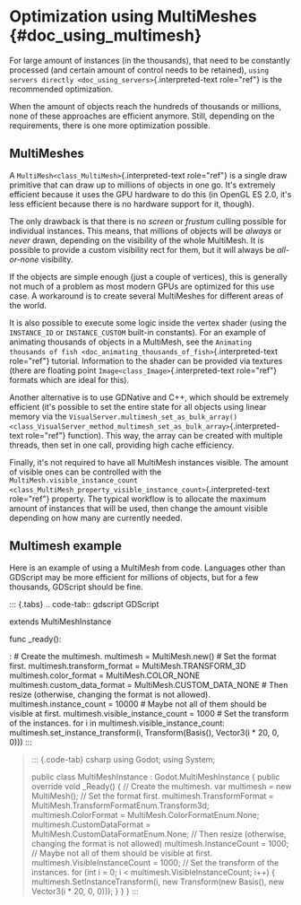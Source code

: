 Optimization using MultiMeshes {#doc_using_multimesh}
==============================

For large amount of instances (in the thousands), that need to be
constantly processed (and certain amount of control needs to be
retained),
`using servers directly <doc_using_servers>`{.interpreted-text
role="ref"} is the recommended optimization.

When the amount of objects reach the hundreds of thousands or millions,
none of these approaches are efficient anymore. Still, depending on the
requirements, there is one more optimization possible.

MultiMeshes
-----------

A `MultiMesh<class_MultiMesh>`{.interpreted-text role="ref"} is a single
draw primitive that can draw up to millions of objects in one go. It\'s
extremely efficient because it uses the GPU hardware to do this (in
OpenGL ES 2.0, it\'s less efficient because there is no hardware support
for it, though).

The only drawback is that there is no *screen* or *frustum* culling
possible for individual instances. This means, that millions of objects
will be *always* or *never* drawn, depending on the visibility of the
whole MultiMesh. It is possible to provide a custom visibility rect for
them, but it will always be *all-or-none* visibility.

If the objects are simple enough (just a couple of vertices), this is
generally not much of a problem as most modern GPUs are optimized for
this use case. A workaround is to create several MultiMeshes for
different areas of the world.

It is also possible to execute some logic inside the vertex shader
(using the `INSTANCE_ID` or `INSTANCE_CUSTOM` built-in constants). For
an example of animating thousands of objects in a MultiMesh, see the
`Animating thousands of fish <doc_animating_thousands_of_fish>`{.interpreted-text
role="ref"} tutorial. Information to the shader can be provided via
textures (there are floating point
`Image<class_Image>`{.interpreted-text role="ref"} formats which are
ideal for this).

Another alternative is to use GDNative and C++, which should be
extremely efficient (it\'s possible to set the entire state for all
objects using linear memory via the
`VisualServer.multimesh_set_as_bulk_array() <class_VisualServer_method_multimesh_set_as_bulk_array>`{.interpreted-text
role="ref"} function). This way, the array can be created with multiple
threads, then set in one call, providing high cache efficiency.

Finally, it\'s not required to have all MultiMesh instances visible. The
amount of visible ones can be controlled with the
`MultiMesh.visible_instance_count <class_MultiMesh_property_visible_instance_count>`{.interpreted-text
role="ref"} property. The typical workflow is to allocate the maximum
amount of instances that will be used, then change the amount visible
depending on how many are currently needed.

Multimesh example
-----------------

Here is an example of using a MultiMesh from code. Languages other than
GDScript may be more efficient for millions of objects, but for a few
thousands, GDScript should be fine.

::: {.tabs}
.. code-tab:: gdscript GDScript

extends MultiMeshInstance

func \_ready():

:   \# Create the multimesh. multimesh = MultiMesh.new() \# Set the
    format first. multimesh.transform\_format = MultiMesh.TRANSFORM\_3D
    multimesh.color\_format = MultiMesh.COLOR\_NONE
    multimesh.custom\_data\_format = MultiMesh.CUSTOM\_DATA\_NONE \#
    Then resize (otherwise, changing the format is not allowed).
    multimesh.instance\_count = 10000 \# Maybe not all of them should be
    visible at first. multimesh.visible\_instance\_count = 1000 \# Set
    the transform of the instances. for i in
    multimesh.visible\_instance\_count:
    multimesh.set\_instance\_transform(i, Transform(Basis(),
    Vector3(i \* 20, 0, 0)))
:::

> ::: {.code-tab}
> csharp using Godot; using System;
>
> public class MultiMeshInstance : Godot.MultiMeshInstance { public
> override void \_Ready() { // Create the multimesh. var multimesh = new
> MultiMesh(); // Set the format first. multimesh.TransformFormat =
> MultiMesh.TransformFormatEnum.Transform3d; multimesh.ColorFormat =
> MultiMesh.ColorFormatEnum.None; multimesh.CustomDataFormat =
> MultiMesh.CustomDataFormatEnum.None; // Then resize (otherwise,
> changing the format is not allowed) multimesh.InstanceCount = 1000; //
> Maybe not all of them should be visible at first.
> multimesh.VisibleInstanceCount = 1000; // Set the transform of the
> instances. for (int i = 0; i \< multimesh.VisibleInstanceCount; i++) {
> multimesh.SetInstanceTransform(i, new Transform(new Basis(), new
> Vector3(i \* 20, 0, 0))); } } }
> :::
